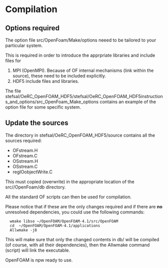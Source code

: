 # Compilation

## Options required

The option file src/OpenFoam/Make/options neeed to be tailored to your particular system.

This is required in order to introduce the apprpriate libraries and include files for

1. MPI (OpenMPI). Because of OF internal mechanisms (link within the source), these need to be included explicitly.
1. HDF5 include files and libraries.


The file stefsal/OeRC_OpenFOAM_HDF5/stefsal/OeRC_OpenFOAM_HDF5instructions_and_options/src_OpenFoam_Make_options contains an example of the option file for some specific system.


## Update the sources

The directory in stefsal/OeRC_OpenFOAM_HDF5/source contains all the sources required:

* OFstream.H
* OFstream.C
* OSstream.H
* OSstream.C
* regIOobjectWrite.C

This must copied (overwrite) in the appropriate location of the src//OpenFoam/db directory.

All the standard OF scripts can then be used for compilation. 

Please notice that if these are the only changes required and if there are **no** unresolved dependencies, you could use the following commands:

```
  wmake libso ~/OpenFOAM/OpenFOAM-4.1/src/OpenFOAM
  cd  ~/OpenFOAM/OpenFOAM-4.1/applications
  Allwmake -j8
```

This will make sure that only the changed contents in db/ will be compiled (of course, with all their dependencies), then the Allwmake command (script) will link the executable.

OpenFOAM is npw ready to use.